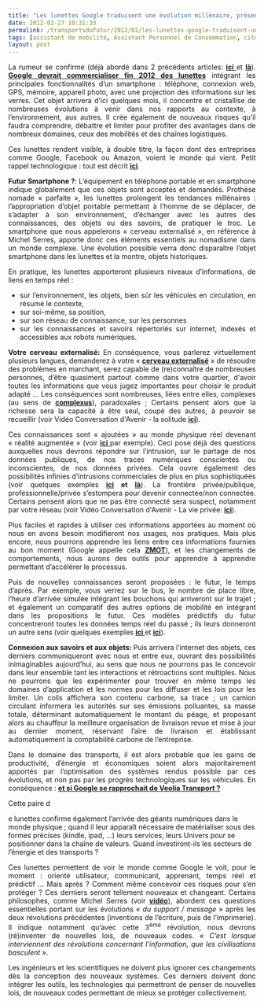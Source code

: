 ```yaml
---
title: "Les lunettes Google traduisent une évolution millénaire, présentent de nombreux intérêts dans la mobilité et la consommation, et posent de nombreuses questions … philosophiques"
date: 2012-02-27 10:31:33
permalink: /transportsdufutur/2012/02/les-lunettes-google-traduisent-une-evolution-millenaire-presentent-de-nombreux-interets-dans-la-mobi.html
tags: [assistant de mobilité, Assistant Personnel de Consommation, citoyen, collectivité, confiance, connectivité, données réelles, google, gouvernance, gratuit, holoptisme, intelligence collective, internet, internet des objets, living lab, management de la mobilité, marchandises, marketing individualisé, monnaie complémentaire, multimodes, partage de données, pensée complexe, Service de mobilité]
layout: post
---
```


<p style="text-align: justify">La rumeur se confirme (déjà abordé dans 2 précédents articles: <strong><a href="https://gabrielplassat.github.io/transportsdufutur/2009/12/google-googles-comment-lacte-dachat-pourrait-etre-bouleverse-.html" target="_blank">ici </a></strong>et <strong><a href="https://gabrielplassat.github.io/transportsdufutur/2011/11/apres-casinoauchanleclerccarrefour-drive-amazon-flow-tesco-drive-betterplace.html" target="_blank">là</a></strong>). <strong><a href="http://bits.blogs.nytimes.com/2012/02/21/google-to-sell-terminator-style-glasses-by-years-end/" target="_blank">Google devrait commercialiser fin 2012 des lunettes</a></strong> intégrant les principales fonctionnalités d’un smartphone : téléphone, connexion web, GPS, mémoire, appareil photo, avec une projection des informations sur les verres. Cet objet arrivera d’ici quelques mois, il concentre et cristallise de nombreuses évolutions à venir dans nos rapports au contexte, à l’environnement, aux autres. Il crée également de nouveaux risques qu’il faudra comprendre, débattre et limiter pour profiter des avantages dans de nombreux domaines, ceux des mobilités et des chaînes logistiques.</p> <p style="text-align: justify">Ces lunettes rendent visible, à double titre, la façon dont des entreprises comme Google, Facebook ou Amazon, voient le monde qui vient. Petit rappel technologique : tout est décrit <strong><a href="http://9to5google.com/2012/02/06/hud-google-glasses-are-real-and-they-are-coming-soon/" target="_blank">ici</a></strong>.</p> <p style="text-align: justify"><strong>Futur Smartphone ?</strong>: L’équipement en téléphone portable et en smartphone indique globalement que ces objets sont acceptés et demandés. Prothèse nomade « parfaite », les lunettes prolongent les tendances millénaires : l’appropriation d’objet portable permettant à l’homme de se déplacer, de s’adapter à son environnement, d’échanger avec les autres des connaissances, des objets ou des savoirs, de pratiquer le troc. Le smartphone que nous appelerons « cerveau externalisé », en référence à Michel Serres, apporte donc ces éléments essentiels au nomadisme dans un monde complexe. Une évolution possible verra donc disparaître l’objet smartphone dans les lunettes et la montre, objets historiques.</p>   <!--more-->   <p style="text-align: justify">En pratique, les lunettes apporteront plusieurs niveaux d’informations, de liens en temps réel :</p> <ul style="text-align: justify"> <li>sur l’environnement, les objets, bien sûr les véhicules en circulation, en résumé le contexte,</li> <li>sur soi-même, sa position,</li> <li>sur son réseau de connaissance, sur les personnes</li> <li>sur les connaissances et savoirs répertoriés sur internet, indexés et accessibles aux robots numériques. </li> </ul> <p style="text-align: justify"><strong>Votre cerveau externalisé: </strong>En conséquence, vous parlerez virtuellement plusieurs langues, demanderez à votre « <strong><a href="https://gabrielplassat.github.io/transportsdufutur/2010/11/metanote-tdf-10-nous-etions-nous-sommes-et-nous-serons-des-cyborgs-lassistant-personnel-de-mobilite.html" target="_blank">cerveau externalisé</a></strong> » de résoudre des problèmes en marchant, serez capable de (re)connaître de nombreuses personnes, d’être quasiment partout comme dans votre quartier, d'avoir toutes les informations que vous jugez importantes pour choisir le produit adapté … Les conséquences sont nombreuses, liées entre elles, complexes (au sens de <strong><a href="https://gabrielplassat.github.io/transportsdufutur/2011/04/metanote-tdf-11-transports-mobilites-introduction-a-la-pensee-complexe.html" target="_blank">complexus</a></strong>), paradoxales ; Certains pensent alors que la richesse sera la capacité à être seul, coupé des autres, à pouvoir se recueillir (voir Vidéo Conversation d'Avenir - la solitude <strong><a href="http://www.publicsenat.fr/vod/conversation-d-avenirs/la-solitude/65291">ici</a></strong>).</p> <p style="text-align: justify">Ces connaissances sont « ajoutées » au monde physique réel devenant « réalité augmentée » (voir <strong><a href="https://gabrielplassat.github.io/transportsdufutur/2010/03/liberer-les-donnees-et-voila-le-travail-.html" target="_blank">ici </a></strong>par exemple). Ceci pose déjà des questions auxquelles nous devrons répondre sur l’intrusion, sur le partage de nos données publiques, de nos traces numériques conscientes ou inconscientes, de nos données privées. Cela ouvre également des possibilités infinies d’intrusions commerciales de plus en plus sophistiquées (voir quelques exemples <strong><a href="http://www.internetactu.net/2012/02/27/quand-vous-ne-voyez-pas-le-service-cest-que-vous-etes-le-produit/" target="_blank">ici</a> et <a href="https://gabrielplassat.github.io/transportsdufutur/2012/01/google-versus-pkdick.html" target="_blank">là</a></strong>). La frontière privée/publique, professionnelle/privée s’estompera pour devenir connectée/non connectée. Certains pensent alors que ne pas être connecté sera suspect, notamment par votre réseau (voir Vidéo Conversation d'Avenir - La vie privée: <strong><a href="http://www.publicsenat.fr/vod/conversation-d-avenirs/la-vie-privee/57103" target="_blank">ici</a></strong>).</p> <p style="text-align: justify">Plus faciles et rapides à utiliser ces informations apportées au moment où nous en avons besoin modifieront nos usages, nos pratiques. Mais plus encore, nous pourrons apprendre les liens entre ces informations fournies au bon moment (Google appelle cela <a href="https://gabrielplassat.github.io/transportsdufutur/2011/11/google-zero-moment-of-truth.html" target="_blank"><strong>ZMOT</strong></a>), et les changements de comportements, nous aurons des outils pour apprendre à apprendre permettant d’accélérer le processus. </p> <p style="text-align: justify">Puis de nouvelles connaissances seront proposées : le futur, le temps d’après. Par exemple, vous verrez sur le bus, le nombre de place libre, l’heure d’arrivée simulée intégrant les bouchons qui arriveront sur le trajet ; et également un comparatif des autres options de mobilité en intégrant dans les propositions le futur. Ces modèles prédictifs du futur concentreront toutes les données temps réel du passé ; ils leurs donneront un autre sens (voir quelques exemples <strong><a href="https://gabrielplassat.github.io/transportsdufutur/2010/03/notre-mobilite-estelle-previsible-ou-modelisable-.html" target="_blank">ici </a></strong>et <strong><a href="https://gabrielplassat.github.io/transportsdufutur/2011/09/nous-entrons-dans-lage-de-la-connaissance-des-mobilites.html" target="_blank">ici</a></strong>).</p> <p style="text-align: justify"><strong>Connexion aux savoirs et aux objets: </strong>Puis arrivera l’internet des objets, ces derniers communiqueront avec nous et entre eux, ouvrant des possibilités inimaginables aujourd’hui, au sens que nous ne pourrons pas le concevoir dans leur ensemble tant les interactions et rétroactions sont multiples. Nous ne pourrons que les expérimenter pour trouver en même temps les domaines d’application et les normes pour les diffuser et les lois pour les limiter. Un colis affichera son contenu carbone, sa trace ; un camion circulant informera les autorités sur ses émissions polluantes, sa masse totale, déterminant automatiquement le montant du péage, et proposant alors au chauffeur la meilleure organisation de livraison revue et mise à jour au dernier moment, réservant l’aire de livraison et établissant automatiquement la comptabilité carbone de l’entreprise.</p> <p style="text-align: justify">Dans le domaine des transports, il est alors probable que les gains de productivité, d’énergie et économiques soient alors majoritairement apportés par l’optimisation des systèmes rendus possible par ces évolutions, et non pas par les progrès technologiques sur les véhicules. En conséquence : <strong><a href="https://gabrielplassat.github.io/transportsdufutur/2012/02/et-si-google-se-rapprochait-de-veolia-transport-.html" target="_blank">et si Google se rapprochait de Veolia Transport ?</a></strong></p> <p style="text-align: justify">Cette paire d

e lunettes confirme également l’arrivée des géants numériques dans le monde physique ; quand il leur apparaît nécessaire de matérialiser sous des formes précises (kindle, ipad, …) leurs services, leurs Univers pour se positionner dans la chaîne de valeurs. Quand investiront-ils les secteurs de l’énergie et des transports ?</p> <p style="text-align: justify">Ces lunettes permettent de voir le monde comme Google le voit, pour le moment : orienté utilisateur, communicant, apprenant, temps réel et prédictif … Mais après ? Comment même concevoir ces risques pour s’en protéger ? Ces derniers seront tellement nouveaux et changeant. Certains philosophes, comme Michel Serres (voir <a href="http://interstices.info/jcms/c_33030/les-nouvelles-technologies-revolution-culturelle-et-cognitive?portal=j_97&printView=true" target="_blank"><strong>vidéo</strong></a>), abordent ces questions essentielles portant sur les évolutions « <em>du support / message </em>» après les deux révolutions précédentes (inventions de l’écriture, puis de l’imprimerie). Il indique notamment qu’avec cette 3<sup>ème</sup> révolution, nous devrons (ré)inventer de nouvelles lois, de nouveaux codes. « <em>C’est lorsque interviennent des révolutions concernant l’information, que les civilisations basculent</em> ».</p> <p style="text-align: justify">Les ingénieurs et les scientifiques ne doivent plus ignorer ces changements dès la conception des nouveaux systèmes. Ces derniers doivent donc intégrer les outils, les technologies qui permettront de penser de nouvelles lois, de nouveaux codes permettant de mieux se protéger collectivement.</p>
